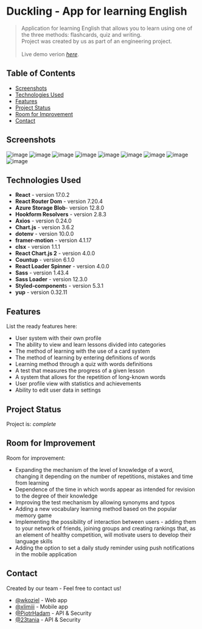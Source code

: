 # Duckling - App for learning English

> Application for learning English that allows you to learn using one of the three methods: flashcards, quiz and writing.<br/>
> Project was created by us as part of an engineering project.<br/><br/>
> Live demo verion [_here_](https://duckling-demo.netlify.app/). <!-- If you have the project hosted somewhere, include the link here. -->

## Table of Contents

-  [Screenshots](#screenshots)
-  [Technologies Used](#technologies-used)
-  [Features](#features)
-  [Project Status](#project-status)
-  [Room for Improvement](#room-for-improvement)
-  [Contact](#contact)

## Screenshots

![image](https://user-images.githubusercontent.com/44378819/164254252-7638f594-01ff-42a6-9a3b-402817a4c8d6.png)
![image](https://user-images.githubusercontent.com/44378819/164254289-0feb1a56-6d2b-40c8-8980-377a2539599b.png)
![image](https://user-images.githubusercontent.com/44378819/164254326-66ac980e-3398-4c71-a5da-d7d40293160e.png)
![image](https://user-images.githubusercontent.com/44378819/164254350-d280dfe0-9aa9-4e28-aadb-ea547f592973.png)
![image](https://user-images.githubusercontent.com/44378819/164254417-4f99f3d5-9ce6-4017-ace1-060349e77a9b.png)
![image](https://user-images.githubusercontent.com/44378819/164254445-f3334bec-771c-4bd2-97b7-f8a5e90ebd31.png)
![image](https://user-images.githubusercontent.com/44378819/164254466-ecaf3942-2ba9-42aa-aa1e-64245f05dd8d.png)
![image](https://user-images.githubusercontent.com/44378819/164254494-c0aebf9f-d778-40bb-b71e-447927c8bc2f.png)
![image](https://user-images.githubusercontent.com/44378819/164254523-96b4b7c8-6739-47ff-9d97-6ccaa0948861.png)

## Technologies Used

-  **React** - version 17.0.2
-  **React Router Dom** - version 7.20.4
-  **Azure Storage Blob**- version 12.8.0
-  **Hookform Resolvers** - version 2.8.3
-  **Axios** - version 0.24.0
-  **Chart.js** - version 3.6.2
-  **dotenv** - version 10.0.0
-  **framer-motion** - version 4.1.17
-  **clsx** - version 1.1.1
-  **React Chart.js 2** - version 4.0.0
-  **Countup** - version 6.1.0
-  **React Loader Spinner** - version 4.0.0
-  **Sass** - version 1.43.4
-  **Sass Loader** - version 12.3.0
-  **Styled-component**s - version 5.3.1
-  **yup** - version 0.32.11

## Features

List the ready features here:

-  User system with their own profile
-  The ability to view and learn lessons divided into categories
-  The method of learning with the use of a card system
-  The method of learning by entering definitions of words
-  Learning method through a quiz with words definitions
-  A test that measures the progress of a given lesson
-  A system that allows for the repetition of long-known words
-  User profile view with statistics and achievements
-  Ability to edit user data in settings


## Project Status

Project is: _complete_ 

## Room for Improvement
Room for improvement:
-   Expanding the mechanism of the level of knowledge of a word, changing it depending on the number of repetitions, mistakes and time from learning
-   Dependence of the time in which words appear as intended for revision to the degree of their knowledge
-   Improving the test mechanism by allowing synonyms and typos
-   Adding a new vocabulary learning method based on the popular memory game
-   Implementing the possibility of interaction between users - adding them to your network of friends, joining groups and creating rankings that, as an element of healthy competition, will motivate users to develop their language skills
-   Adding the option to set a daily study reminder using push notifications in the mobile application


## Contact
Created by our team - Feel free to contact us!
- [@wkoziel](https://github.com/wkoziel) - Web app
- [@xlimiii](https://github.com/xlimiii) - Mobile app
- [@PiotrHadam](https://github.com/PiotrHadam) - API & Security
- [@23tania](https://github.com/23tania) - API & Security

